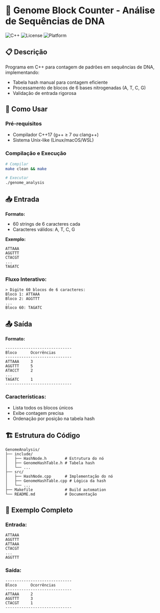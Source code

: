 # 🧬 Genome Block Counter - Análise de Sequências de DNA

![C++](https://img.shields.io/badge/C++-17-blue)
![License](https://img.shields.io/badge/License-MIT-green)
![Platform](https://img.shields.io/badge/Platform-Linux%20|%20macOS%20|%20WSL-lightgrey)

## 📋 Descrição

Programa em C++ para contagem de padrões em sequências de DNA, implementando:

- Tabela hash manual para contagem eficiente
- Processamento de blocos de 6 bases nitrogenadas (A, T, C, G)
- Validação de entrada rigorosa

## 🚀 Como Usar

### Pré-requisitos

- Compilador C++17 (g++ ≥ 7 ou clang++)
- Sistema Unix-like (Linux/macOS/WSL)

### Compilação e Execução

```bash
# Compilar
make clean && make

# Executar
./genome_analysis
```

## 📥 Entrada

**Formato:**

- 60 strings de 6 caracteres cada
- Caracteres válidos: A, T, C, G

**Exemplo:**
```text
ATTAAA
AGGTTT
CTACGT
...
TAGATC
```

### Fluxo Interativo:

```text
> Digite 60 blocos de 6 caracteres:
Bloco 1: ATTAAA
Bloco 2: AGGTTT
...
Bloco 60: TAGATC
```

## 📤 Saída

**Formato:**
```text
-----------------------------
Bloco      Ocorrências
-----------------------------
ATTAAA     3
AGGTTT     5
ATACCT     2
...
TAGATC     1
-----------------------------
```

### Características:

- Lista todos os blocos únicos
- Exibe contagem precisa
- Ordenação por posição na tabela hash

## 🏗️ Estrutura do Código

```text
GenomeAnalysis/
├── include/
│   ├── HashNode.h        # Estrutura do nó
│   ├── GenomeHashTable.h # Tabela hash
│   └── ...
├── src/
│   ├── HashNode.cpp      # Implementação do nó
│   ├── GenomeHashTable.cpp # Lógica da hash
│   └── ...
├── Makefile              # Build automation
└── README.md             # Documentação
```

## 📝 Exemplo Completo

### Entrada:
```text
ATTAAA
AGGTTT
ATTAAA
CTACGT
...
AGGTTT
```

### Saída:
```text
-----------------------------
Bloco      Ocorrências
-----------------------------
ATTAAA     2
AGGTTT     3
CTACGT     1
-----------------------------
